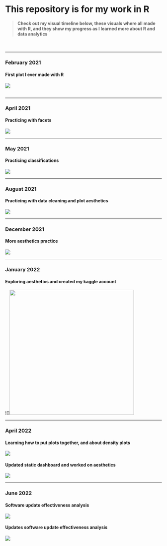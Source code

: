 # This repository is for my work in R

> #### Check out my visual timeline below, these visuals where all made with R, and they show my progress as I learned more about R and data analytics
<br>  

---

### **February 2021** 
#### First plot I ever made with R

![](https://github.com/bradfordjohnson/r/blob/main/plot-archive/first-r-plot.png)  
<br>  

---

### **April 2021**
#### Practicing with facets 
![](https://github.com/bradfordjohnson/r/blob/main/plot-archive/chick-weight-diet.png)
<br>  

---

### **May 2021**
#### Practicing classifications 
![](https://github.com/bradfordjohnson/r/blob/main/plot-archive/bmi-classification.png)
<br>  

---

### **August 2021**
#### Practicing with data cleaning and plot aesthetics
![](https://github.com/bradfordjohnson/r/blob/main/plot-archive/nyc13-late-depart.png)
<br>  

---

### **December 2021**
#### More aesthetics practice
![](https://github.com/bradfordjohnson/r/blob/main/plot-archive/shrimp-salmon-prices.png)
<br>  

---

### **January 2022**
#### Exploring aesthetics and created my kaggle account
![]<img src="https://github.com/bradfordjohnson/r/blob/main/plot-archive/cocoa-content.png" height="400">
<br>  

---

### **April 2022**
#### Learning how to put plots together, and about density plots
![](https://github.com/bradfordjohnson/r/blob/main/plot-archive/tg-first-static-density-dash.png)
<br>  

#### Updated static dashboard and worked on aesthetics
![](https://github.com/bradfordjohnson/r/blob/main/plot-archive/tg-static-dash2.png)
<br>  

---

### **June 2022**
#### Software update effectiveness analysis 
![](https://github.com/bradfordjohnson/r/blob/main/plot-archive/tg-update-density-1.png)
<br>  

#### Updates software update effectiveness analysis
![](https://github.com/bradfordjohnson/r/blob/main/plot-archive/tg-update-density-2.png)
